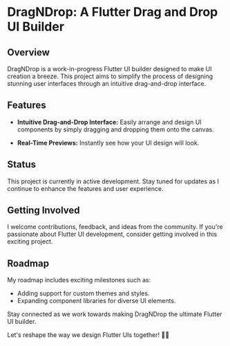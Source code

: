 # DragNDrop: A Flutter Drag and Drop UI Builder

## Overview

DragNDrop is a work-in-progress Flutter UI builder designed to make UI creation a breeze. This project aims to simplify the process of designing stunning user interfaces through an intuitive drag-and-drop interface.

## Features

- **Intuitive Drag-and-Drop Interface:** Easily arrange and design UI components by simply dragging and dropping them onto the canvas.

- **Real-Time Previews:** Instantly see how your UI design will look.

## Status

This project is currently in active development. Stay tuned for updates as I continue to enhance the features and user experience.

## Getting Involved

I welcome contributions, feedback, and ideas from the community. If you're passionate about Flutter UI development, consider getting involved in this exciting project.

## Roadmap

My roadmap includes exciting milestones such as:

- Adding support for custom themes and styles.
- Expanding component libraries for diverse UI elements.

Stay connected as we work towards making DragNDrop the ultimate Flutter UI builder.

Let's reshape the way we design Flutter UIs together! 🚀🎨
